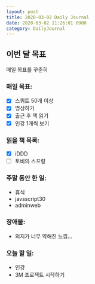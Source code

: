 ```yaml
---
layout: post
title: 2020-03-02 Daily Journal
date: 2020-03-02 11:26:01 0900
category: DailyJournal
---
```


## 이번 달 목표
매일 목표를 꾸준히

### 매일 목표:
- [x] 스쿼트 50개 이상
- [x] 명상하기
- [x] 출근 후 책 읽기
- [x] 인강 1개씩 보기

### 읽을 책 목록:
- [x] iDDD
- [ ] 토비의 스프링

### 주말 동안 한 일:
* 휴식
* javsscript30
* adminweb

### 장애물:
* 의지가 너무 약해진 느낌...

### 오늘 할 일:
* 인강
* 3M 프로젝트 시작하기